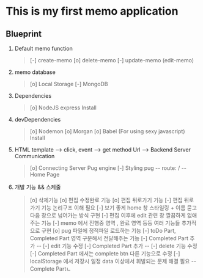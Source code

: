 # This is my first memo application

## Blueprint

1. Default memo function
    > [-] create-memo
    > [o] delete-memo
    > [-] update-memo (edit-memo)

2. memo database 
    > [o] Local Storage
    > [-] MongoDB

3. Dependencies
    > [o] NodeJS express Install

4. devDependencies
    > [o] Nodemon
    > [o] Morgan 
    > [o] Babel (For using sexy javascript) Install

5. HTML template --> click, event --> get method Url --> Backend Server Communication 
   > [o] Connecting Server Pug engine
   > [-] Styling pug -- route: / -- Home Page

6. 개발 기능 && 스케줄
   > [o] 삭제기능
   > [o] 편집 수정완료 기능
   > [o] 편집 뒤로가기 기능
   > [-] 편집 뒤로가기 기능 논리구조 이해 필요
   > [-] 보기 좋게 home 창 스타일링 + 이름 묻고 다음 창으로 넘어가는 방식 구현
   > [-] 편집 이후에 edit 관련 창 깔끔하게 없애주는 기능
   > [-] memo 에서 진행중 영역 , 완료 영역 등등 여러 기능들 추가적으로 구현
   > [o] pug 파일에 정적파일 로드하는 기능
   > [-] toDo Part, Completed Part 영역 구분해서 전달해주는 기능
   > [-] Completed Part 추가 -- [-] edit 기능 수정
   > [-] Completed Part 추가 -- [-] delete 기능 수정
   > [-] Completed Part 에서는 complete btn 다른 기능으로 수정
   > [-] localStorage 에서 저장시 일정 data 이상에서 휘발되는 문제 해결 필요 -- Complete Partㄴ